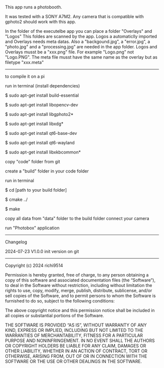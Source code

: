 This app runs a photobooth.

It was tested with a SONY A7M2. Any camera that is compatible with gphoto2 should work with this app.

In the folder of the executelbe app you can place a folder "Overlays" and "Logos"
This foldes are scanned by the app. Logos a automaticlly imported and Overlays needs meta datas.
Also a "backgound.jpg", a "error.jpg", a "photo.jpg" and a "processing.jpg" are needed in the app folder.
Logos and Overlays musst be a "xxx.png" file. For example "Logo.png" not "Logo.PNG".
The meta file musst have the same name as the overlay but as filetype "xxx.meta"

------------------------------------------------------------------------------

to compile it on a pi 

run in terminal (install dependencies)

$ sudo apt-get install build-essential

$ sudo apt-get install libopencv-dev

$ sudo apt-get install libgphoto2*

$ sudo apt-get install libxdg*

$ sudo apt-get install qt6-base-dev

$ sudo apt-get install qt6-wayland

$ sudo apt-get install libxkbcommon*

copy "code" folder from git

create a "build" folder in your code folder

run in terminal

$ cd [path to your build folder]

$ cmake ../

$ make

copy all data from "data" folder to the build folder
connect your camera

run "Photobox" application

------------------------------------------------------------------------------

Changelog

2024-07-23 V1.0.0 init version on git

--------------------------

Copyright (c) 2024 richi9514

Permission is hereby granted, free of charge, to any person obtaining a copy of this software and associated documentation files (the “Software”), to deal in the Software without restriction, including without limitation the rights to use, copy, modify, merge, publish, distribute, sublicense, and/or sell copies of the Software, and to permit persons to whom the Software is furnished to do so, subject to the following conditions:

The above copyright notice and this permission notice shall be included in all copies or substantial portions of the Software.

THE SOFTWARE IS PROVIDED “AS IS”, WITHOUT WARRANTY OF ANY KIND, EXPRESS OR IMPLIED, INCLUDING BUT NOT LIMITED TO THE WARRANTIES OF MERCHANTABILITY, FITNESS FOR A PARTICULAR PURPOSE AND NONINFRINGEMENT. IN NO EVENT SHALL THE AUTHORS OR COPYRIGHT HOLDERS BE LIABLE FOR ANY CLAIM, DAMAGES OR OTHER LIABILITY, WHETHER IN AN ACTION OF CONTRACT, TORT OR OTHERWISE, ARISING FROM, OUT OF OR IN CONNECTION WITH THE SOFTWARE OR THE USE OR OTHER DEALINGS IN THE SOFTWARE. 
